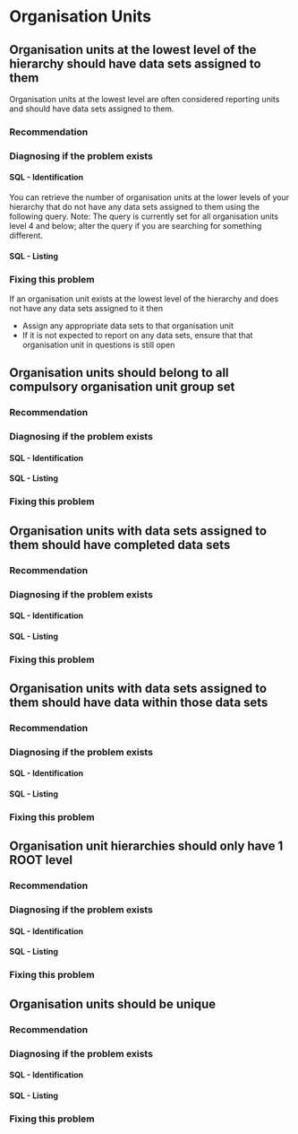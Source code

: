 # Organisation Units

## Organisation units at the lowest level of the hierarchy should have data sets assigned to them

Organisation units at the lowest level are often considered reporting units and should have data sets assigned to them.

### Recommendation

### Diagnosing if the problem exists

#### SQL - Identification

You can retrieve the number of organisation units at the lower levels of your hierarchy that do not have any data sets assigned to them using the following query. Note: The query is currently set for all organisation units level 4 and below; alter the query if you are searching for something different.

#### SQL - Listing

### Fixing this problem

If an organisation unit exists at the lowest level of the hierarchy and does not have any data sets assigned to it then

- Assign any appropriate data sets to that organisation unit
- If it is not expected to report on any data sets, ensure that that organisation unit in questions is still open

## Organisation units should belong to all compulsory organisation unit group set

### Recommendation

### Diagnosing if the problem exists

#### SQL - Identification



#### SQL - Listing

### Fixing this problem

## Organisation units with data sets assigned to them should have completed data sets

### Recommendation

### Diagnosing if the problem exists

#### SQL - Identification

#### SQL - Listing

### Fixing this problem

## Organisation units with data sets assigned to them should have data within those data sets

### Recommendation

### Diagnosing if the problem exists

#### SQL - Identification

#### SQL - Listing

### Fixing this problem

## Organisation unit hierarchies should only have 1 ROOT level

### Recommendation

### Diagnosing if the problem exists

#### SQL - Identification

#### SQL - Listing

### Fixing this problem

## Organisation units should be unique

### Recommendation

### Diagnosing if the problem exists

#### SQL - Identification

#### SQL - Listing

### Fixing this problem


